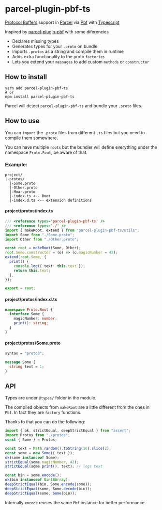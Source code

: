 # parcel-plugin-pbf-ts

[Protocol Buffers](https://developers.google.com/protocol-buffers/) support in [Parcel](https://parceljs.org/) via [Pbf](https://npmjs.com/package/pbf) with [Typescript](https://www.typescriptlang.org/)

Inspired by [parcel-plugin-pbf](https://github.com/jabher/parcel-plugin-pbf) with some diferencies

- Declares missing types
- Generates types for your `.proto` on bundle
- Imports `.protos` as a string and compile them in runtime
- Adds extra functionality to the proto `factories`
- Lets you extend your `messages` to add custom `methods` or `constructor`

## How to install

```shell
yarn add parcel-plugin-pbf-ts
# or
npm install parcel-plugin-pbf-ts
```

Parcel will detect `parcel-plugin-pbf-ts` and bundle your `.proto` files.

## How to use

You can `import` the `.proto` files from different `.ts` files but you need to compile them somewhere.

You can have multiple `roots` but the bundler will define everything under the namespace `Proto.Root`, be aware of that.

### Example:

```
project/
|-protos/
  |-Some.proto
  |-Other.proto
  |-Moar.proto
  |-index.ts <-- Root
  |-index.d.ts <-- extension definitions
```

#### project/protos/index.ts

```ts
/// <reference types='parcel-plugin-pbf-ts' />
/// <reference types='./' />
import { makeRoot, extend } from "parcel-plugin-pbf-ts/utils";
import Some from "./Some.proto";
import Other from "./Other.proto";

const root = makeRoot(Some, Other);
root.Some.constructor = (o) => (o.magicNumber = 42);
extend(root.Some, {
  print() {
    console.log({ text: this.text });
    return this.text;
  },
});

export = root;
```

#### project/protos/index.d.ts

```ts
namespace Proto.Root {
  interface Some {
    magicNumber: number;
    print(): string;
  }
}
```

#### project/protos/Some.proto

```protobuf
syntax = "proto3";

message Some {
  string text = 1;
}
```

## API

Types are under `@types/` folder in the module.

The compiled objects from `makeRoot` are a little different from the ones in `Pbf`. In fact they are `factory` functions.

Thanks to that you can do the following:

```ts
import { ok, strictEqual, deepStrictEqual } from "assert";
import Protos from "./protos";
const { Some } = Protos;

const text = Math.random().toString(16).slice(2);
const some = new Some({ text });
ok(some instanceof Some);
strictEqual(some.magicNumber, 42);
strictEqual(some.print(), text); // logs text

const bin = some.encode();
ok(bin instanceof Uint8Array);
deepStrictEqual(bin, Some.encode(some));
deepStrictEqual(some, Some.decode(bin));
deepStrictEqual(some, Some(bin));
```

Internally `encode` reuses the same `Pbf` instance for better performance.
